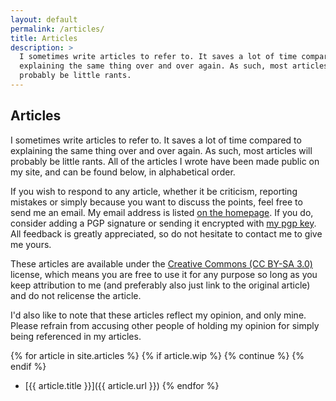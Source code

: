 ```yaml
---
layout: default
permalink: /articles/
title: Articles
description: >
  I sometimes write articles to refer to. It saves a lot of time compared to
  explaining the same thing over and over again. As such, most articles will
  probably be little rants.
---
```


## Articles
I sometimes write articles to refer to. It saves a lot of time compared to
explaining the same thing over and over again. As such, most articles will
probably be little rants. All of the articles I wrote have been made public on
my site, and can be found below, in alphabetical order.

If you wish to respond to any article, whether it be criticism, reporting
mistakes or simply because you want to discuss the points, feel free to send me
an email. My email address is listed [on the homepage][home]. If you do,
consider adding a PGP signature or sending it encrypted with [my pgp key][pgp].
All feedback is greatly appreciated, so do not hesitate to contact me to give
me yours.

These articles are available under the [Creative Commons (CC BY-SA
3.0)][cc-by-sa] license, which means you are free to use it for any purpose so
long as you keep attribution to me (and preferably also just link to the
original article) and do not relicense the article.

I'd also like to note that these articles reflect my opinion, and only mine.
Please refrain from accusing other people of holding my opinion for simply
being referenced in my articles.

{% for article in site.articles %}
{% if article.wip %}
	{% continue %}
{% endif %}
* [{{ article.title }}]({{ article.url }})
{% endfor %}

[cc-by-sa]: https://creativecommons.org/licenses/by-sa/3.0/
[home]: /
[pgp]: http://pgp.mit.edu/pks/lookup?op=vindex&search=0x9ACFE193FFBC1F50
